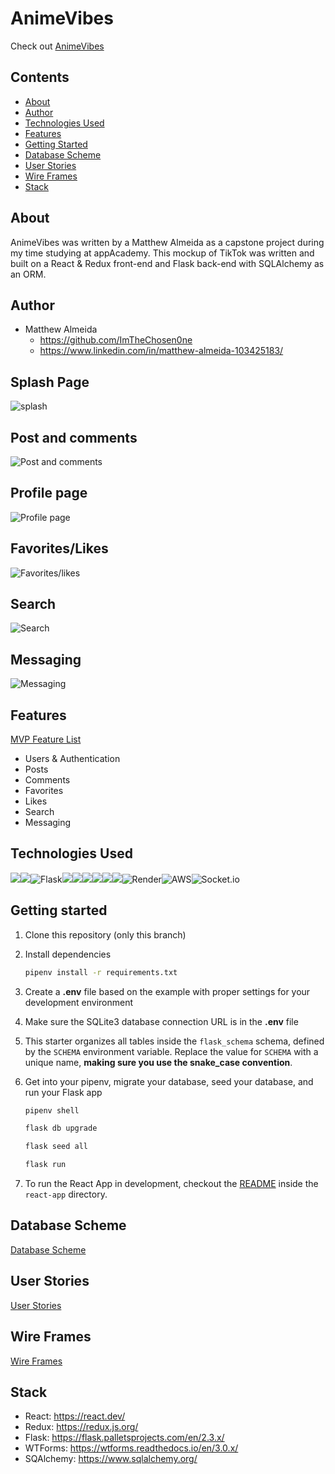 

# AnimeVibes
Check out [AnimeVibes](https://animevibes.onrender.com)

## Contents
- [About](#about)
- [Author](#author)
- [Technologies Used](#technologies-used)
- [Features](#features)
- [Getting Started](#getting-started)
- [Database Scheme](#database-scheme)
- [User Stories](#user-stories)
- [Wire Frames](#wire-frames)
- [Stack](#stack)

## About
AnimeVibes was written by a Matthew Almeida as a capstone project during my time studying at appAcademy. This mockup of TikTok was written and built on a React & Redux front-end and Flask back-end with SQLAlchemy as an ORM.

## Author
 * Matthew Almeida
   * https://github.com/ImTheChosen0ne
   * https://www.linkedin.com/in/matthew-almeida-103425183/

## Splash Page
![splash](https://user-images.githubusercontent.com/66566925/174560214-c0601b18-8cbe-4ce4-895c-8bf8b196eeb5.gif)

## Post and comments
![Post and comments](https://user-images.githubusercontent.com/66566925/174561250-05f8e96e-eb7e-4741-9167-e3a6eaf2f7d0.gif)

## Profile page
![Profile page](https://user-images.githubusercontent.com/66566925/174562986-bf32d1d3-29f3-4da1-a4a7-0762f259c31e.gif)

## Favorites/Likes
![Favorites/likes](https://user-images.githubusercontent.com/66566925/174560214-c0601b18-8cbe-4ce4-895c-8bf8b196eeb5.gif)

## Search
![Search](https://user-images.githubusercontent.com/66566925/174561250-05f8e96e-eb7e-4741-9167-e3a6eaf2f7d0.gif)

## Messaging
![Messaging](https://user-images.githubusercontent.com/66566925/174562986-bf32d1d3-29f3-4da1-a4a7-0762f259c31e.gif)

## Features
  [MVP Feature List](https://github.com/ImTheChosen0ne/Capstone-project/wiki/Features)

 * Users & Authentication
 * Posts
 * Comments
 * Favorites
 * Likes
 * Search
 * Messaging

 ## Technologies Used
 <img src="https://img.shields.io/badge/JavaScript-323330?style=for-the-badge&logo=javascript&logoColor=F7DF1E" /><img src="https://img.shields.io/badge/Node.js-339933?style=for-the-badge&logo=nodedotjs&logoColor=white" />![Flask](https://img.shields.io/badge/flask-%23000.svg?style=for-the-badge&logo=flask&logoColor=white)<img src="https://img.shields.io/badge/PostgreSQL-316192?style=for-the-badge&logo=postgresql&logoColor=white" /><img src="https://img.shields.io/badge/HTML5-E34F26?style=for-the-badge&logo=html5&logoColor=white" /><img src="https://img.shields.io/badge/CSS3-1572B6?style=for-the-badge&logo=css3&logoColor=white" /><img src="https://img.shields.io/badge/React-20232A?style=for-the-badge&logo=react&logoColor=61DAFB" /><img src="https://img.shields.io/badge/Redux-593D88?style=for-the-badge&logo=redux&logoColor=white" /><img src="https://img.shields.io/badge/GitHub-100000?style=for-the-badge&logo=github&logoColor=white" />![Render](https://img.shields.io/badge/Render-%46E3B7.svg?style=for-the-badge&logo=render&logoColor=white)![AWS](https://img.shields.io/badge/AWS-%23FF9900.svg?style=for-the-badge&logo=amazon-aws&logoColor=white)![Socket.io](https://img.shields.io/badge/Socket.io-black?style=for-the-badge&logo=socket.io&badgeColor=010101)

## Getting started
1. Clone this repository (only this branch)

2. Install dependencies

      ```bash
      pipenv install -r requirements.txt
      ```

3. Create a **.env** file based on the example with proper settings for your
   development environment

4. Make sure the SQLite3 database connection URL is in the **.env** file

5. This starter organizes all tables inside the `flask_schema` schema, defined
   by the `SCHEMA` environment variable.  Replace the value for
   `SCHEMA` with a unique name, **making sure you use the snake_case
   convention**.

6. Get into your pipenv, migrate your database, seed your database, and run your Flask app

   ```bash
   pipenv shell
   ```

   ```bash
   flask db upgrade
   ```

   ```bash
   flask seed all
   ```

   ```bash
   flask run
   ```

7. To run the React App in development, checkout the [README](./react-app/README.md) inside the `react-app` directory.

 ## Database Scheme
 [Database Scheme](https://github.com/ImTheChosen0ne/Capstone-project/wiki/Schema)

 ## User Stories
 [User Stories](https://github.com/ImTheChosen0ne/Capstone-project/wiki/User-Stories)

 ## Wire Frames
 [Wire Frames](https://github.com/ImTheChosen0ne/Capstone-project/wiki/Wireframes)

 ## Stack
 * React: https://react.dev/
 * Redux: https://redux.js.org/
 * Flask: https://flask.palletsprojects.com/en/2.3.x/
 * WTForms: https://wtforms.readthedocs.io/en/3.0.x/
 * SQAlchemy: https://www.sqlalchemy.org/
